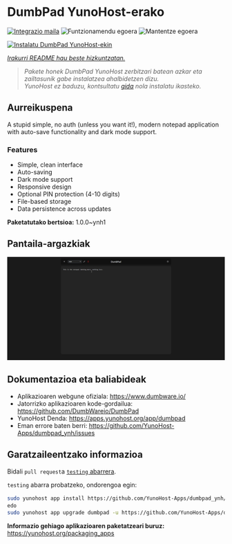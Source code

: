 <!--
Ohart ongi: README hau automatikoki sortu da <https://github.com/YunoHost/apps/tree/master/tools/readme_generator>ri esker
EZ editatu eskuz.
-->

# DumbPad YunoHost-erako

[![Integrazio maila](https://apps.yunohost.org/badge/integration/dumbpad)](https://ci-apps.yunohost.org/ci/apps/dumbpad/)
![Funtzionamendu egoera](https://apps.yunohost.org/badge/state/dumbpad)
![Mantentze egoera](https://apps.yunohost.org/badge/maintained/dumbpad)

[![Instalatu DumbPad YunoHost-ekin](https://install-app.yunohost.org/install-with-yunohost.svg)](https://install-app.yunohost.org/?app=dumbpad)

*[Irakurri README hau beste hizkuntzatan.](./ALL_README.md)*

> *Pakete honek DumbPad YunoHost zerbitzari batean azkar eta zailtasunik gabe instalatzea ahalbidetzen dizu.*  
> *YunoHost ez baduzu, kontsultatu [gida](https://yunohost.org/install) nola instalatu ikasteko.*

## Aurreikuspena

A stupid simple, no auth (unless you want it!), modern notepad application with auto-save functionality and dark mode support.

### Features

- Simple, clean interface
- Auto-saving
- Dark mode support
- Responsive design
- Optional PIN protection (4-10 digits)
- File-based storage
- Data persistence across updates


**Paketatutako bertsioa:** 1.0.0~ynh1

## Pantaila-argazkiak

![DumbPad(r)en pantaila-argazkia](./doc/screenshots/screenshot.png)

## Dokumentazioa eta baliabideak

- Aplikazioaren webgune ofiziala: <https://www.dumbware.io/>
- Jatorrizko aplikazioaren kode-gordailua: <https://github.com/DumbWareio/DumbPad>
- YunoHost Denda: <https://apps.yunohost.org/app/dumbpad>
- Eman errore baten berri: <https://github.com/YunoHost-Apps/dumbpad_ynh/issues>

## Garatzaileentzako informazioa

Bidali `pull request`a [`testing` abarrera](https://github.com/YunoHost-Apps/dumbpad_ynh/tree/testing).

`testing` abarra probatzeko, ondorengoa egin:

```bash
sudo yunohost app install https://github.com/YunoHost-Apps/dumbpad_ynh/tree/testing --debug
edo
sudo yunohost app upgrade dumbpad -u https://github.com/YunoHost-Apps/dumbpad_ynh/tree/testing --debug
```

**Informazio gehiago aplikazioaren paketatzeari buruz:** <https://yunohost.org/packaging_apps>

